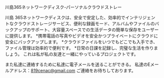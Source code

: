 川島365ネットワークディスク-パーソナルクラウドストレー

川島 365ネットワークディスクは、安全で安定した、効率的でインテリジェントなクラウドストレージサービス、便利な録画モード、アルバムやファイルのバックアップのサポート、大容量スペースでの生活データの簡単な保存をユーザーに提供します。
*携帯電話の写真やビデオを安全かつプライベートにクラウドに安全にバックアップします。
*クラウドファイルをいつでもどこでも入手でき、ファイル管理は効率的で便利です。
*日常の日課を記録し、完璧な生活を作りましょう。
これは私が私の友達と一緒にやっているプロジェクトです。

また私達に連絡するために私達に電子メールを送ることができる。
私達のEメールアドレス：819cenac@gmail.com
ご連絡をお待ちしております。
